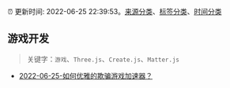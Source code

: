 :alarm_clock: 更新时间: 2022-06-25 22:39:53。[来源分类](../README.md)、[标签分类](../TAGS.md)、[时间分类](../TIMELINE.md)

## 游戏开发


> 关键字：`游戏`、`Three.js`、`Create.js`、`Matter.js`



- [2022-06-25-如何优雅的欺骗游戏加速器？](https://www.v2ex.com/t/862209) 